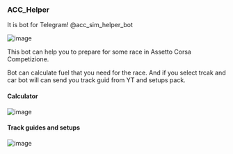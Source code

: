 ﻿### ACC_Helper
It is bot for Telegram!
@acc_sim_helper_bot

![image](https://github.com/user-attachments/assets/0e6f1035-e19f-4889-9537-78cca804673e)

This bot can help you to prepare for some race in Assetto Corsa Competizione.

Bot can calculate fuel that you need for the race.
And if you select trcak and car bot will can send you track guid from YT and setups pack.

#### Calculator
![image](https://github.com/user-attachments/assets/76a56d33-0e9f-4e9c-96aa-828827fb6bc7)

#### Track guides and setups
![image](https://github.com/user-attachments/assets/bb97cf63-4a10-4ea2-9806-f1a27037e89a)
